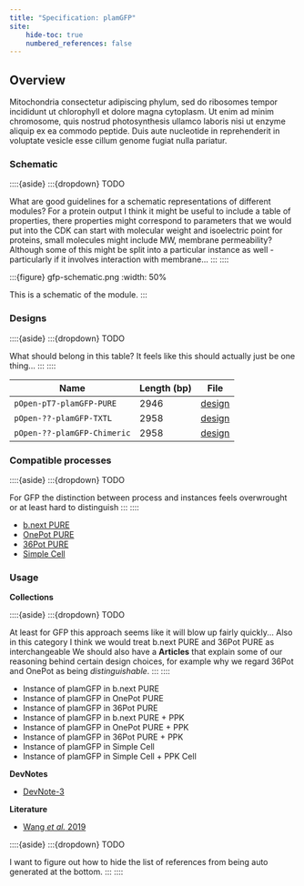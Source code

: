 ```yaml
---
title: "Specification: plamGFP"
site:
    hide-toc: true
    numbered_references: false
---
```


## Overview

Mitochondria consectetur adipiscing phylum, sed do ribosomes tempor incididunt ut chlorophyll et dolore magna cytoplasm. Ut enim ad minim chromosome, quis nostrud photosynthesis ullamco laboris nisi ut enzyme aliquip ex ea commodo peptide. Duis aute nucleotide in reprehenderit in voluptate vesicle esse cillum genome fugiat nulla pariatur.

### Schematic

::::{aside}
:::{dropdown} TODO

What are good guidelines for a schematic representations of different modules? For a protein output I think it might be useful to include a table of properties, there properties might correspond to parameters that we would put into the CDK can start with molecular weight and isoelectric point for proteins, small molecules might include MW, membrane permeability? Although some of this might be split into a particular instance as well - particularly if it involves interaction with membrane...
:::
::::

:::{figure} gfp-schematic.png
:width: 50%

This is a schematic of the module.
:::

### Designs

::::{aside}
:::{dropdown} TODO

What should belong in this table? It feels like this should actually just be one thing...
:::
::::

| **Name** | **Length (bp)** | **File** |
| --- | --- | --- |
| `pOpen-pT7-plamGFP-PURE` | 2946 | [design](https://github.com/bnext-bio/nucleus/blob/main/dna-distribution/v0.1.0-001/plamGFP-PURE.gb) |
| `pOpen-??-plamGFP-TXTL` | 2958 | [design](https://github.com/bnext-bio/nucleus/blob/main/dna-distribution/v0.1.0-001/plamGFP-TXTL.gb) |
| `pOpen-??-plamGFP-Chimeric` | 2958 | [design](https://github.com/bnext-bio/nucleus/blob/main/dna-distribution/v0.1.0-001/plamGFP-Chimeric.gb) |

### Compatible processes

::::{aside}
:::{dropdown} TODO

For GFP the distinction between process and instances feels overwrought or at least hard to distinguish
:::
::::

- [b.next PURE](./docs/02-collections/cytosols.md)
- [OnePot PURE]()
- [36Pot PURE]()
- [Simple Cell]()

### Usage

**Collections**

::::{aside}
:::{dropdown} TODO

At least for GFP this approach seems like it will blow up fairly quickly...
Also in this category I think we would treat b.next PURE and 36Pot PURE as interchangeable
We should also have a **Articles** that explain some of our reasoning behind certain design choices, for example why we regard 36Pot and OnePot as being _distinguishable_. 
:::
::::

- Instance of plamGFP in b.next PURE
- Instance of plamGFP in OnePot PURE
- Instance of plamGFP in 36Pot PURE
- Instance of plamGFP in b.next PURE + PPK
- Instance of plamGFP in OnePot PURE + PPK
- Instance of plamGFP in 36Pot PURE + PPK
- Instance of plamGFP in Simple Cell
- Instance of plamGFP in Simple Cell + PPK Cell

**DevNotes**

- [DevNote-3](https://doi.org/10.63765/djnv7772)

**Literature**

- [Wang *et al.* 2019](https://doi.org/10.1021/acssynbio.9b00456)

::::{aside}
:::{dropdown} TODO

I want to figure out how to hide the list of references from being auto generated at the bottom.
:::
::::
